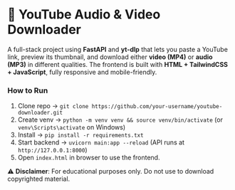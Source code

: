 # 🎥 YouTube Audio & Video Downloader

A full-stack project using **FastAPI** and **yt-dlp** that lets you paste a YouTube link, preview its thumbnail, and download either **video (MP4)** or **audio (MP3)** in different qualities. The frontend is built with **HTML + TailwindCSS + JavaScript**, fully responsive and mobile-friendly.

### How to Run

1. Clone repo → `git clone https://github.com/your-username/youtube-downloader.git`
2. Create venv → `python -m venv venv && source venv/bin/activate` (or `venv\Scripts\activate` on Windows)
3. Install → `pip install -r requirements.txt`
4. Start backend → `uvicorn main:app --reload` (API runs at `http://127.0.0.1:8000`)
5. Open `index.html` in browser to use the frontend.

⚠️ **Disclaimer**: For educational purposes only. Do not use to download copyrighted material.
